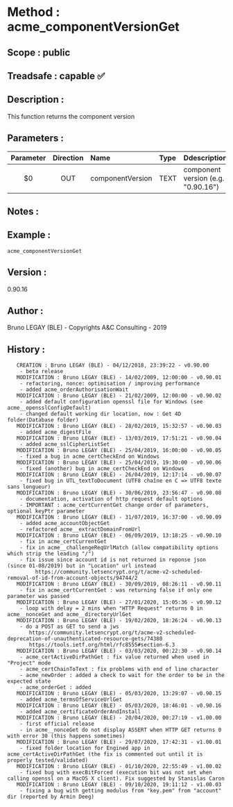 ﻿# **Method :** acme_componentVersionGet## **Scope :** public## **Treadsafe :** capable ✅ ## **Description :** This function returns the component version## **Parameters :** | Parameter | Direction | Name | Type | Ddescription | |:----:|:----:|:----|:----|:----| | $0 | OUT | componentVersion | TEXT | component version (e.g. "0.90.16") | ## **Notes :** ## **Example :** ```acme_componentVersionGet```## **Version :** 0.90.16## **Author :** Bruno LEGAY (BLE) - Copyrights A&C Consulting - 2019## **History :**         CREATION : Bruno LEGAY (BLE) - 04/12/2018, 23:39:22 - v0.90.00        - beta release       MODIFICATION : Bruno LEGAY (BLE) - 14/02/2009, 12:00:00 - v0.90.01        - refactoring, nonce: optimisation / improving performance        - added acme_orderAuthorisationWait       MODIFICATION : Bruno LEGAY (BLE) - 21/02/2009, 12:00:00 - v0.90.02        - added default configuration openssl file for Windows (see acme__opensslConfigDefault)        - changed default working dir location, now : Get 4D folder(Database folder)       MODIFICATION : Bruno LEGAY (BLE) - 28/02/2019, 15:32:57 - v0.90.03        - added acme_digestFile       MODIFICATION : Bruno LEGAY (BLE) - 13/03/2019, 17:51:21 - v0.90.04        - added acme_sslCipherListSet       MODIFICATION : Bruno LEGAY (BLE) - 25/04/2019, 16:00:00 - v0.90.05        - fixed a bug in acme_certCheckEnd on Windows       MODIFICATION : Bruno LEGAY (BLE) - 25/04/2019, 19:30:00 - v0.90.06        - fixed (another) bug in acme_certCheckEnd on Windows       MODIFICATION : Bruno LEGAY (BLE) - 26/04/2019, 12:17:14 - v0.90.07        - fixed bug in UTL_textToDocument (UTF8 chaîne en C => UTF8 texte sans longueur)       MODIFICATION : Bruno LEGAY (BLE) - 30/06/2019, 23:56:47 - v0.90.08        - documentation, activation of http request default options        - IMPORTANT : acme_certCurrentGet change order of parameters, optional keyPtr parameter       MODIFICATION : Bruno LEGAY (BLE) - 31/07/2019, 16:37:00 - v0.90.09        - added acme_accountObjectGet        - refactored acme__extractDomainFromUrl       MODIFICATION : Bruno LEGAY (BLE) - 06/09/2019, 13:18:25 - v0.90.10        - fix in acme_certCurrentGet        - fix in acme__challengeReqUrlMatch (allow compatibility options which strip the leading "/")        - fix issue since account id is not returned in reponse json (since 01-08/2019) but in "Location" url instead             https://community.letsencrypt.org/t/acme-v2-scheduled-removal-of-id-from-account-objects/94744/2       MODIFICATION : Bruno LEGAY (BLE) - 30/09/2019, 08:26:11 - v0.90.11        - fix in acme_certCurrentGet : was returning false if only one parameter was passed       MODIFICATION : Bruno LEGAY (BLE) - 27/01/2020, 15:05:36 - v0.90.12        - loop with delay = 2 mins when "HTTP Request" returns 0 in acme__nonceGet and acme__directoryUrlGet       MODIFICATION : Bruno LEGAY (BLE) - 19/02/2020, 18:26:24 - v0.90.13        - do a POST as GET to send a jws           https://community.letsencrypt.org/t/acme-v2-scheduled-deprecation-of-unauthenticated-resource-gets/74380           https://tools.ietf.org/html/rfc8555#section-6.3       MODIFICATION : Bruno LEGAY (BLE) - 03/03/2020, 00:22:30 - v0.90.14        - acme_certActiveDirPathGet : fix value returned when used in "Project" mode        - acme_certChainToText : fix problems with end of line character        - acme_newOrder : added a check to wait for the order to be in the expected state         - acme_orderGet : added       MODIFICATION : Bruno LEGAY (BLE) - 05/03/2020, 13:29:07 - v0.90.15        - added acme_termsOfServiceUrlGet       MODIFICATION : Bruno LEGAY (BLE) - 05/03/2020, 18:46:01 - v0.90.16        - added acme_certificateOrderAndInstall       MODIFICATION : Bruno LEGAY (BLE) - 20/04/2020, 00:27:19 - v1.00.00        - first official release        - in acme__nonceGet do not display ASSERT when HTTP GET returns 0 with error 30 (this happens sometimes)       MODIFICATION : Bruno LEGAY (BLE) - 29/07/2020, 17:42:31 - v1.00.01        - fixed folder location for Engined app in acme_certActiveDirPathGet (the fix is commented out until it is properly tested/validated)       MODIFICATION : Bruno LEGAY (BLE) - 01/10/2020, 22:55:49 - v1.00.02        - fixed bug with execBitForced (execution bit was not set when calling openssl on a MacOS X client). Fix suggested by Stanislas Caron       MODIFICATION : Bruno LEGAY (BLE) - 09/10/2020, 19:11:12 - v1.00.03        - fixing a bug with getting modulus from "key.pem" from "account" dir (reported by Armin Deeg)